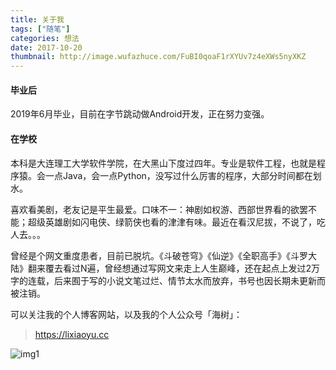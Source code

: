 ```yaml
---
title: 关于我
tags: ["随笔"]
categories: 想法
date: 2017-10-20
thumbnail: http://image.wufazhuce.com/FuBI0qoaF1rXYUv7z4eXWs5nyXKZ
---
```

#### 毕业后

2019年6月毕业，目前在字节跳动做Android开发，正在努力变强。

#### 在学校

本科是大连理工大学软件学院，在大黑山下度过四年。专业是软件工程，也就是程序猿。会一点Java，会一点Python，没写过什么厉害的程序，大部分时间都在划水。

喜欢看美剧，老友记是平生最爱。口味不一：神剧如权游、西部世界看的欲罢不能；超级英雄剧如闪电侠、绿箭侠也看的津津有味。最近在看汉尼拔，不说了，吃人去。。。

曾经是个网文重度患者，目前已脱坑。《斗破苍穹》《仙逆》《全职高手》《斗罗大陆》翻来覆去看过N遍，曾经想通过写网文来走上人生巅峰，还在起点上发过2万字的连载，后来囿于写的小说文笔过烂、情节太水而放弃，书号也因长期未更新而被注销。

可以关注我的个人博客网站，以及我的个人公众号「海树」：

> https://lixiaoyu.cc

![img1](https://i.loli.net/2019/08/29/5JrEW6gwcTsUeVN.jpg)






